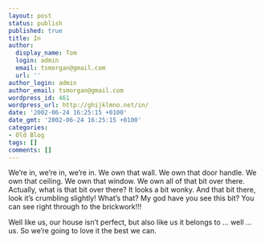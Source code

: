 ```yaml
---
layout: post
status: publish
published: true
title: In
author:
  display_name: Tom
  login: admin
  email: tsmorgan@gmail.com
  url: ''
author_login: admin
author_email: tsmorgan@gmail.com
wordpress_id: 461
wordpress_url: http://ghijklmno.net/in/
date: '2002-06-24 16:25:15 +0100'
date_gmt: '2002-06-24 16:25:15 +0100'
categories:
- Old Blog
tags: []
comments: []
---
```

<p>We&#8217;re in, we&#8217;re in, we&#8217;re in. We own that wall. We own that door handle. We own that ceiling. We own that window. We own all of that bit over there. Actually, what is that bit over there? It looks a bit wonky. And that bit there, look it&#8217;s crumbling slightly! What&#8217;s that? My god have you see this bit? You can see right through to the brickwork!!!</p>

<p>Well like us, our house isn&#8217;t perfect, but also like us it belongs to ... well ... us. So we&#8217;re going to love it the best we can.</p>

